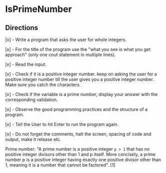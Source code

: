 # IsPrimeNumber

## Directions

[x] - Write a program that asks the user for whole integers.

[x] - For the title of the program use the "what you see is what you get approach" (only one cout statement in multiple lines).

[x] - Read the input.

[x] - Check if it is a positive integer number. keep on asking the user for a positive integer number till the user gives you a positive integer number. Make sure you catch the characters.

[x] - Check if the variable is a prime number, display your answer with the corresponding validation.

[x] - Observe the good programming practices and the structure of a program.

[x] - Tell the User to hit Enter to run the program again.

[x] - Do not forget the comments, halt the screen, spacing of code and output, make it release etc.

Prime number: "A prime number is a positive integer `p > 1` that has no positive integer divisors other than 1 and p itself. More concisely, a prime number p is a positive integer having exactly one positive divisor other than 1, meaning it is a number that cannot be factored".  [1]